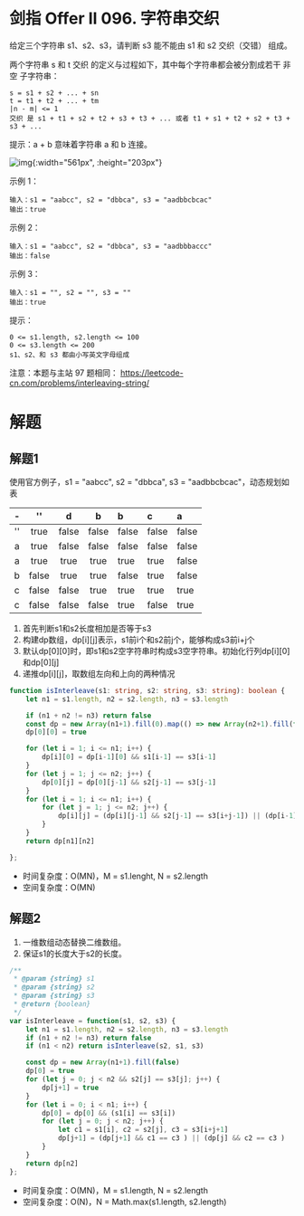 # 剑指 Offer II 096. 字符串交织
给定三个字符串 s1、s2、s3，请判断 s3 能不能由 s1 和 s2 交织（交错） 组成。

两个字符串 s 和 t 交织 的定义与过程如下，其中每个字符串都会被分割成若干 非空 子字符串：
```
s = s1 + s2 + ... + sn
t = t1 + t2 + ... + tm
|n - m| <= 1
交织 是 s1 + t1 + s2 + t2 + s3 + t3 + ... 或者 t1 + s1 + t2 + s2 + t3 + s3 + ...
```
提示：a + b 意味着字符串 a 和 b 连接。


![img](https://assets.leetcode.com/uploads/2020/09/02/interleave.jpg){:width="561px", :height="203px"}

示例 1：


```
输入：s1 = "aabcc", s2 = "dbbca", s3 = "aadbbcbcac"
输出：true
```
示例 2：
```
输入：s1 = "aabcc", s2 = "dbbca", s3 = "aadbbbaccc"
输出：false
```
示例 3：
```
输入：s1 = "", s2 = "", s3 = ""
输出：true
```

提示：
```
0 <= s1.length, s2.length <= 100
0 <= s3.length <= 200
s1、s2、和 s3 都由小写英文字母组成
```

注意：本题与主站 97 题相同： https://leetcode-cn.com/problems/interleaving-string/



# 解题
## 解题1

使用官方例子，s1 = "aabcc", s2 = "dbbca", s3 = "aadbbcbcac"，动态规划如表

-|''|d|b|b|c|a
:--:|:--:|:--:|:--:|:--|:--|:--
'' | true | false | false | false | false | false 
a | true | false | false | false | false | false 
a | true | true | true | true | true | false 
b | false | true | true | false | true | false 
c | false | false | true | true | true | true 
c | false | false | false | true | false | true

1. 首先判断s1和s2长度相加是否等于s3
2. 构建dp数组，dp[i][j]表示，s1前i个和s2前j个，能够构成s3前i+j个
3. 默认dp[0][0]时，即s1和s2空字符串时构成s3空字符串。初始化行列dp[i][0]和dp[0][j]
4. 递推dp[i][j]，取数组左向和上向的两种情况

```ts
function isInterleave(s1: string, s2: string, s3: string): boolean {
    let n1 = s1.length, n2 = s2.length, n3 = s3.length

    if (n1 + n2 != n3) return false
    const dp = new Array(n1+1).fill(0).map(() => new Array(n2+1).fill(false))
    dp[0][0] = true

    for (let i = 1; i <= n1; i++) {
        dp[i][0] = dp[i-1][0] && s1[i-1] == s3[i-1]
    }
    for (let j = 1; j <= n2; j++) {
        dp[0][j] = dp[0][j-1] && s2[j-1] == s3[j-1]
    }
    for (let i = 1; i <= n1; i++) {
        for (let j = 1; j <= n2; j++) {
            dp[i][j] = (dp[i][j-1] && s2[j-1] == s3[i+j-1]) || (dp[i-1][j] && s1[i-1] == s3[i+j-1])
        }
    }
    return dp[n1][n2]

};
```
- 时间复杂度：O(MN)，M = s1.lenght, N = s2.length
- 空间复杂度：O(MN)

## 解题2 

1. 一维数组动态替换二维数组。
2. 保证s1的长度大于s2的长度。

```js
/**
 * @param {string} s1
 * @param {string} s2
 * @param {string} s3
 * @return {boolean}
 */
var isInterleave = function(s1, s2, s3) {
    let n1 = s1.length, n2 = s2.length, n3 = s3.length
    if (n1 + n2 != n3) return false
    if (n1 < n2) return isInterleave(s2, s1, s3)

    const dp = new Array(n1+1).fill(false)
    dp[0] = true
    for (let j = 0; j < n2 && s2[j] == s3[j]; j++) {
        dp[j+1] = true
    }
    for (let i = 0; i < n1; i++) {
        dp[0] = dp[0] && (s1[i] == s3[i])
        for (let j = 0; j < n2; j++) {
            let c1 = s1[i], c2 = s2[j], c3 = s3[i+j+1]
            dp[j+1] = (dp[j+1] && c1 == c3 ) || (dp[j] && c2 == c3 )
        }
    }
    return dp[n2]
};
```
- 时间复杂度：O(MN)，M = s1.length, N = s2.length
- 空间复杂度：O(N)，N = Math.max(s1.length, s2.length) 
